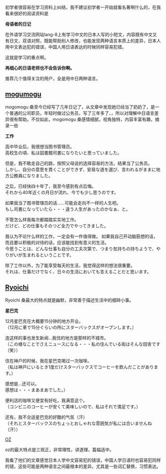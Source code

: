 初学者很容易在学习资料上纠结，我不建议初学者一开始就看名著啊什么的，在我看来很好的阅读资料是



**母语者的日记**



在外语学习交流网站lang-8上有学习中文的日本人写的小短文，内容既有中文又有日文，双语对照，既能帮助别人修改，也能发现两种语言本质上的差异，日本人用中文表达犯的错误，中国人用日语表达的时候同样容易犯错。

这就是学习的重点啊。

**再细心的日语老师也不会告诉你啊。**

推荐几个值得关注的用户，全是用中日两种语言。

## [mogumogu](http://link.zhihu.com/?target=http%3A//lang-8.com/356349)

mogomogu 桑至今已经写了几年日记了，从文章中发现她已经当了奶奶了，是一个普通的公司职员，年轻时做过公务员，写了三年多了，，所以对理解中日语言差异很有帮助。不仅如此，mogomogu 桑感情细腻，视角独特，内容丰富有趣，摘录一些

**工作**

高中毕业后，我很想当图书管理员。  
高校生の頃、私は図書館司書になりたいと思っていました。

但是，我不敢走自己的路，按照父母说的选择容易的方法，结果当了公务员。   
しかし、自分の意思を貫くことができず、安易な道を選び、言われるがままに地方公務員になりました。

之后，已经快四十年了，我至今感到有点后悔。   
それから40年近くの月日が流れ、今でも少し思うのです。

如果我当了图书管理员的话……可能会走向不一样的人生吧。   
もし司書になっていたら・・・違う人生があったのかなぁ、と。

不管怎么样我每次都踏踏实实地工作。   
だけど、どの仕事もそのつど全力でやってきました。

我认为不论什么样的工作，一定会有一件值得做。 如果我自己开动脑筋想的话，而且要以积极的对待的话，应该能找到有意义的生活。   
今思うことは、どんな仕事も自分の工夫次第で、つまり気持ちの持ちようで、やりがいが生まれるということです。

除了工作以外，为了能享受每天的生活，我觉得这样的想法很重要。  
それは、仕事だけでなく、日々の生活においても言えることだと思います。

## [Ryoichi](http://link.zhihu.com/?target=http%3A//lang-8.com/177146)

Ryoichi 桑最大的特点就是幽默，非常善于描述生活中的细碎小事。

**星巴克**

12月星巴克在大概要15分钟的地方开业。   
（12月に車で15分ぐらいの所にスターバックスがオープンします。）

连这样的事也发生新闻…我住的地方是那样的不城市。  
（この様なことでさえニュースになる・・・私の住んでいる街はそんな田舎です（笑））

住在神户的时候，我在星巴克喝过一次咖啡。   
（私は神戸にいるとき1度だけスターバックスでコーヒーを飲んだことがあります。）

感想是…还可以。   
感想は・・・まあまあでした。）

便利店的咖啡又便宜有好吃，我满意这个。   
（コンビニのコーヒーが安くて美味しいので、私はそれで満足です。）

还有，我不合适星巴克的好酷的气氛（汗）   
（それとスターバックスのちょっとおしゃれな雰囲気が私には合いませんね（汗））

[OZ](http://link.zhihu.com/?target=http%3A//lang-8.com/1378154)

oz的最大特点是三观正，非常理性，讲道理，篇幅适中。

我看了他们的文章感觉日本人学中文容易犯的错误，中国人学日语时也容易犯同样的错，这些可能是两种语言之间最根本的差异。尤其是一些词汇替换，习惯表达。

